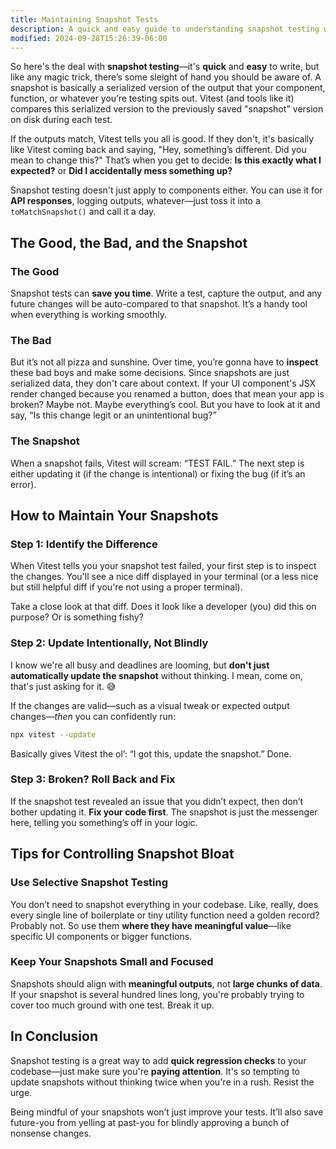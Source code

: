 ```yaml
---
title: Maintaining Snapshot Tests
description: A quick and easy guide to understanding snapshot testing with Vitest.
modified: 2024-09-28T15:26:39-06:00
---
```


So here's the deal with **snapshot testing**—it's **quick** and **easy** to write, but like any magic trick, there’s some sleight of hand you should be aware of. A snapshot is basically a serialized version of the output that your component, function, or whatever you’re testing spits out. Vitest (and tools like it) compares this serialized version to the previously saved "snapshot" version on disk during each test.

If the outputs match, Vitest tells you all is good. If they don't, it's basically like Vitest coming back and saying, "Hey, something’s different. Did you mean to change this?" That’s when you get to decide: **Is this exactly what I expected?** or **Did I accidentally mess something up?**

Snapshot testing doesn't just apply to components either. You can use it for **API responses**, logging outputs, whatever—just toss it into a `toMatchSnapshot()` and call it a day.

## The Good, the Bad, and the Snapshot

### The Good

Snapshot tests can **save you time**. Write a test, capture the output, and any future changes will be auto-compared to that snapshot. It’s a handy tool when everything is working smoothly.

### The Bad

But it’s not all pizza and sunshine. Over time, you’re gonna have to **inspect** these bad boys and make some decisions. Since snapshots are just serialized data, they don't care about context. If your UI component's JSX render changed because you renamed a button, does that mean your app is broken? Maybe not. Maybe everything’s cool. But you have to look at it and say, “Is this change legit or an unintentional bug?”

### The Snapshot

When a snapshot fails, Vitest will scream: “TEST FAIL.” The next step is either updating it (if the change is intentional) or fixing the bug (if it’s an error).

## How to Maintain Your Snapshots

### Step 1: Identify the Difference

When Vitest tells you your snapshot test failed, your first step is to inspect the changes. You'll see a nice diff displayed in your terminal (or a less nice but still helpful diff if you're not using a proper terminal).

Take a close look at that diff. Does it look like a developer (you) did this on purpose? Or is something fishy?

### Step 2: Update Intentionally, Not Blindly

I know we're all busy and deadlines are looming, but **don't just automatically update the snapshot** without thinking. I mean, come on, that's just asking for it. 😅

If the changes are valid—such as a visual tweak or expected output changes—_then_ you can confidently run:

```bash
npx vitest --update
```

Basically gives Vitest the ol’: “I got this, update the snapshot.” Done.

### Step 3: Broken? Roll Back and Fix

If the snapshot test revealed an issue that you didn’t expect, then don’t bother updating it. **Fix your code first**. The snapshot is just the messenger here, telling you something’s off in your logic.

## Tips for Controlling Snapshot Bloat

### Use Selective Snapshot Testing

You don’t need to snapshot everything in your codebase. Like, really, does every single line of boilerplate or tiny utility function need a golden record? Probably not. So use them **where they have meaningful value**—like specific UI components or bigger functions.

### Keep Your Snapshots Small and Focused

Snapshots should align with **meaningful outputs**, not **large chunks of data**. If your snapshot is several hundred lines long, you're probably trying to cover too much ground with one test. Break it up.

## In Conclusion

Snapshot testing is a great way to add **quick regression checks** to your codebase—just make sure you're **paying attention**. It's so tempting to update snapshots without thinking twice when you're in a rush. Resist the urge.

Being mindful of your snapshots won’t just improve your tests. It’ll also save future-you from yelling at past-you for blindly approving a bunch of nonsense changes.

